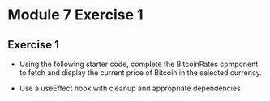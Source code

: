 # Module 7 Exercise 1

## Exercise 1
- Using the following starter code, complete the BitcoinRates component
to fetch and display the current price of Bitcoin in the selected currency.

- Use a useEffect hook with cleanup and appropriate dependencies